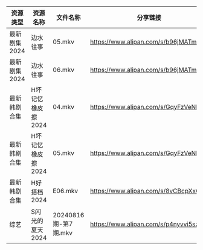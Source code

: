 | 资源类型     | 资源名称        | 文件名称              | 分享链接                                 | 更新时间                |
| -------- | ----------- | ----------------- | ------------------------------------ | ------------------- |
| 最新剧集2024 | 边水往事        | 05.mkv            | https://www.alipan.com/s/b96jMATm8Ra | 2024-08-17 12:11:55 |
| 最新剧集2024 | 边水往事        | 06.mkv            | https://www.alipan.com/s/b96jMATm8Ra | 2024-08-17 12:11:55 |
| 最新韩剧合集   | H坏记忆橡皮擦2024 | 04.mkv            | https://www.alipan.com/s/GqyFzVeNETy | 2024-08-17 12:05:55 |
| 最新韩剧合集   | H坏记忆橡皮擦2024 | 05.mkv            | https://www.alipan.com/s/GqyFzVeNETy | 2024-08-17 12:05:54 |
| 最新韩剧合集   | H好搭档2024    | E06.mkv           | https://www.alipan.com/s/8vCBcpXxGp9 | 2024-08-17 00:06:01 |
| 综艺       | S闪光的夏天2024  | 20240816期-第7期.mkv | https://www.alipan.com/s/p4nyvvi5szR | 2024-08-17 00:09:48 |
